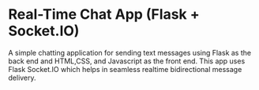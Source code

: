 # Real-Time Chat App (Flask + Socket.IO) 
A simple chatting application for sending text messages using Flask as the back end and HTML,CSS, and Javascript as the front end. This app uses Flask Socket.IO which helps in seamless realtime bidirectional message delivery.
